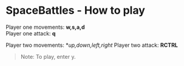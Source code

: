 # SpaceBattles - How to play

Player one movements: **w,s,a,d**  
Player one attack: **q**

Player two movements: **up,down,left,right*
Player two attack: **RCTRL**

> Note: To play, enter y.  
